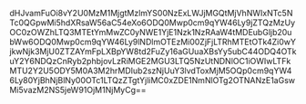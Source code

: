 dHJvamFuOi8vY2U0MzM1MjgtMzlmYS00NzExLWJjMGQtMjVhNWIxNTc5NTc0QGpwMi5hdXRsaW56aC54eXo6ODQ0Mwp0cm9qYW46Ly9jZTQzMzUyOC0zOWZhLTQ3MTEtYmMwZC0yNWE1YjE1Nzk1NzRAaW4tMDEubGljb20ubWw6ODQ0Mwp0cm9qYW46Ly9lNDlmOTEzMi00ZjFjLTRhMTEtOTk4Zi0wYjkwNjk3MjU0ZTZAYmFpLXBpYW8td2FuZy16aGUuaXBsYy5ubC44ODQ4OTkuY2Y6NDQzCnRyb2phbjovLzRiMGE2MGU3LTQ5NzUtNDNlOC1iOWIwLTFkMTU2Y2U5ODY5M0A3M2hrMDIub2szNjUuY3lvdToxMjM5OQp0cm9qYW46Ly80YjBhNjBlNy00OTc1LTQzZTgtYjliMC0xZDE1NmNlOTg2OTNANzE1aGswMi5vazM2NS5jeW91OjM1NjMyCg==